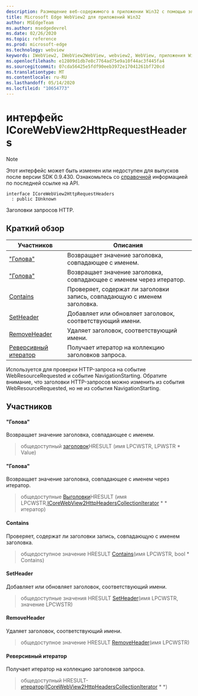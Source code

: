 ```yaml
---
description: Размещение веб-содержимого в приложении Win32 с помощью элемента управления Microsoft Edge WebView2
title: Microsoft Edge WebView2 для приложений Win32
author: MSEdgeTeam
ms.author: msedgedevrel
ms.date: 02/26/2020
ms.topic: reference
ms.prod: microsoft-edge
ms.technology: webview
keywords: IWebView2, IWebView2WebView, webview2, WebView, приложения Win32, Win32, EDGE, ICoreWebView2, ICoreWebView2Host, элемент управления "веб-браузер", HTML Edge
ms.openlocfilehash: e12809d1db7e8c7764ad75e9a10f44ac3f445fa4
ms.sourcegitcommit: 07cda56425e5fdf90eeb3972e17041261bf720cd
ms.translationtype: MT
ms.contentlocale: ru-RU
ms.lasthandoff: 05/14/2020
ms.locfileid: "10654773"
---
```

# интерфейс ICoreWebView2HttpRequestHeaders 

> [!NOTE]
> Этот интерфейс может быть изменен или недоступен для выпусков после версии SDK 0.9.430. Ознакомьтесь со [справочной](../../../webview2-api-reference.md) информацией по последней ссылке на API.

```
interface ICoreWebView2HttpRequestHeaders
  : public IUnknown
```

Заголовки запросов HTTP.

## Краткий обзор

 Участников                        | Описания
--------------------------------|---------------------------------------------
["Голова"](#getheader) | Возвращает значение заголовка, совпадающее с именем.
["Голова"](#getheaders) | Возвращает значение заголовка, совпадающее с именем через итератор.
[Contains](#contains) | Проверяет, содержат ли заголовки запись, совпадающую с именем заголовка.
[SetHeader](#setheader) | Добавляет или обновляет заголовок, соответствующий имени.
[RemoveHeader](#removeheader) | Удаляет заголовок, соответствующий имени.
[Реверсивный итератор](#getiterator) | Получает итератор на коллекцию заголовков запроса.

Используется для проверки HTTP-запроса на событие WebResourceRequested и событие NavigationStarting. Обратите внимание, что заголовки HTTP-запросов можно изменить из события WebResourceRequested, но не из события NavigationStarting.

## Участников

#### "Голова" 

Возвращает значение заголовка, совпадающее с именем.

> общедоступный [заголовок](#getheader)HRESULT (имя LPCWSTR, LPWSTR * Value)

#### "Голова" 

Возвращает значение заголовка, совпадающее с именем через итератор.

> общедоступные [Выголовки](#getheaders)HRESULT (имя LPCWSTR,[ICoreWebView2HttpHeadersCollectionIterator](ICoreWebView2HttpHeadersCollectionIterator.md) * * итератор)

#### Contains 

Проверяет, содержат ли заголовки запись, совпадающую с именем заголовка.

> общедоступное значение HRESULT [Contains](#contains)(имя LPCWSTR, bool * Contains)

#### SetHeader 

Добавляет или обновляет заголовок, соответствующий имени.

> общедоступные значения HRESULT [SetHeader](#setheader)(имя LPCWSTR, значение LPCWSTR)

#### RemoveHeader 

Удаляет заголовок, соответствующий имени.

> общедоступное значение HRESULT [RemoveHeader](#removeheader)(имя LPCWSTR)

#### Реверсивный итератор 

Получает итератор на коллекцию заголовков запроса.

> общедоступный HRESULT- [итератор](#getiterator)([ICoreWebView2HttpHeadersCollectionIterator](ICoreWebView2HttpHeadersCollectionIterator.md) * *)

